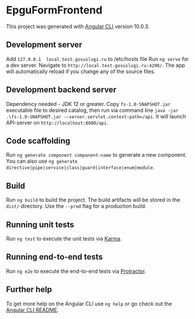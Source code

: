 # EpguFormFrontend

This project was generated with [Angular CLI](https://github.com/angular/angular-cli) version 10.0.3.

## Development server
Add `127.0.0.1  local.test.gosuslugi.ru` to /etc/hosts file
Run `ng serve` for a dev server. Navigate to `http://local.test.gosuslugi.ru:4200/`. The app will automatically reload if you change any of the source files.

## Development backend server

Dependency needed - JDK 12 or greater.
Copy `fs-1.0-SNAPSHOT.jar` executable file to desired catalog, then run via command line `java -jar .\fs-1.0-SNAPSHOT.jar --server.servlet.context-path=/api`. It will launch API-server on `http://localhost:8080/api`.

## Code scaffolding

Run `ng generate component component-name` to generate a new component. You can also use `ng generate directive|pipe|service|class|guard|interface|enum|module`.

## Build

Run `ng build` to build the project. The build artifacts will be stored in the `dist/` directory. Use the `--prod` flag for a production build.

## Running unit tests

Run `ng test` to execute the unit tests via [Karma](https://karma-runner.github.io).

## Running end-to-end tests

Run `ng e2e` to execute the end-to-end tests via [Protractor](http://www.protractortest.org/).

## Further help

To get more help on the Angular CLI use `ng help` or go check out the [Angular CLI README](https://github.com/angular/angular-cli/blob/master/README.md).
